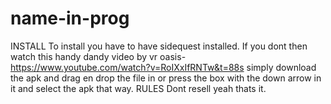 # name-in-prog
INSTALL
To install you have to have sidequest installed.
If you dont then watch this handy dandy video by vr oasis- https://www.youtube.com/watch?v=RoIXxIfRNTw&t=88s
simply download the apk and drag en drop the file in or press the box with the down arrow in it and select the apk that way.
RULES
Dont resell yeah thats it.
